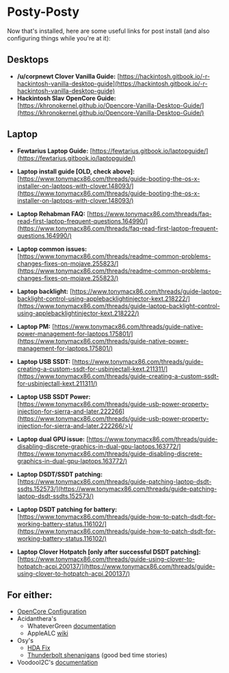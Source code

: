 # Posty-Posty

Now that's installed, here are some useful links for post install \(and also configuring things while you're at it\):

## Desktops

* **/u/corpnewt Clover Vanilla Guide:** [https://hackintosh.gitbook.io/-r-hackintosh-vanilla-desktop-guide](https://hackintosh.gitbook.io/-r-hackintosh-vanilla-desktop-guide)
* **Hackintosh Slav OpenCore Guide:** [https://khronokernel.github.io/Opencore-Vanilla-Desktop-Guide/](https://khronokernel.github.io/Opencore-Vanilla-Desktop-Guide/)

## Laptop 

* **Fewtarius Laptop Guide:** [https://fewtarius.gitbook.io/laptopguide/](https://fewtarius.gitbook.io/laptopguide/)

* **Laptop install guide \[OLD, check above\]:** [https://www.tonymacx86.com/threads/guide-booting-the-os-x-installer-on-laptops-with-clover.148093/](https://www.tonymacx86.com/threads/guide-booting-the-os-x-installer-on-laptops-with-clover.148093/)
* **Laptop Rehabman FAQ:** [https://www.tonymacx86.com/threads/faq-read-first-laptop-frequent-questions.164990/](https://www.tonymacx86.com/threads/faq-read-first-laptop-frequent-questions.164990/)
* **Laptop common issues:** [https://www.tonymacx86.com/threads/readme-common-problems-changes-fixes-on-mojave.255823/](https://www.tonymacx86.com/threads/readme-common-problems-changes-fixes-on-mojave.255823/)
* **Laptop backlight:** [https://www.tonymacx86.com/threads/guide-laptop-backlight-control-using-applebacklightinjector-kext.218222/](https://www.tonymacx86.com/threads/guide-laptop-backlight-control-using-applebacklightinjector-kext.218222/)
* **Laptop PM:** [https://www.tonymacx86.com/threads/guide-native-power-management-for-laptops.175801/](https://www.tonymacx86.com/threads/guide-native-power-management-for-laptops.175801/)
* **Laptop USB SSDT:** [https://www.tonymacx86.com/threads/guide-creating-a-custom-ssdt-for-usbinjectall-kext.211311/](https://www.tonymacx86.com/threads/guide-creating-a-custom-ssdt-for-usbinjectall-kext.211311/)
* **Laptop USB SSDT Power:** [https://www.tonymacx86.com/threads/guide-usb-power-property-injection-for-sierra-and-later.222266](https://www.tonymacx86.com/threads/guide-usb-power-property-injection-for-sierra-and-later.222266/>)/
* **Laptop dual GPU issue:** [https://www.tonymacx86.com/threads/guide-disabling-discrete-graphics-in-dual-gpu-laptops.163772/](https://www.tonymacx86.com/threads/guide-disabling-discrete-graphics-in-dual-gpu-laptops.163772/)
* **Laptop DSDT/SSDT patching:** [https://www.tonymacx86.com/threads/guide-patching-laptop-dsdt-ssdts.152573/](https://www.tonymacx86.com/threads/guide-patching-laptop-dsdt-ssdts.152573/)
* **Laptop DSDT patching for battery:** [https://www.tonymacx86.com/threads/guide-how-to-patch-dsdt-for-working-battery-status.116102/](https://www.tonymacx86.com/threads/guide-how-to-patch-dsdt-for-working-battery-status.116102/)
* **Laptop Clover Hotpatch \[only after successful DSDT patching\]:** [https://www.tonymacx86.com/threads/guide-using-clover-to-hotpatch-acpi.200137/](https://www.tonymacx86.com/threads/guide-using-clover-to-hotpatch-acpi.200137/)

## For either:

- [OpenCore Configuration](https://github.com/acidanthera/OpenCorePkg/raw/master/Docs/Configuration.pdf)
- Acidanthera's
  - WhateverGreen [documentation](https://github.com/acidanthera/WhateverGreen/tree/master/Manual)
  - AppleALC [wiki](https://github.com/acidanthera/AppleALC/wiki)
- Osy's
  - [HDA Fix](https://osy.gitbook.io/hac-mini-guide/details/hda-fix)
  - [Thunderbolt shenanigans](https://osy.gitbook.io/hac-mini-guide/details/thunderbolt-3-fix) (good bed time stories)
- VoodooI2C's [documentation](https://voodooi2c.github.io/#index)
